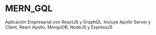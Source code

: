# MERN_GQL
Aplicación Empresarial con ReactJS y GraphQL. Incluye Apollo Server y Client, React Apollo, MongoDB, NodeJS y ExpressJS
